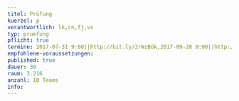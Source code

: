 ```yaml
---
titel: Prüfung
kuerzel: p
verantwortlich: lk,cn,fj,vs
typ: pruefung
pflicht: true
termine: 2017-07-31 9:00||http://bit.ly/2rWzBGk,2017-09-28 9:00||http://bit.ly/2sWkwWn, 2017-09-29 9:00||http://bit.ly/2thETAy, 2017-10-04 9:00||http://bit.ly/2thYkt1, 2017-10-05 9:00||http://bit.ly/2rWZllS, 2017-10-06 9:00||http://bit.ly/2tesnAG
empfohlene-voraussetzungen: 
published: true
dauer: 30
raum: 3.216
anzahl: 10 Teams
info:
---
```


